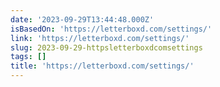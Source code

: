 ```yaml
---
date: '2023-09-29T13:44:48.000Z'
isBasedOn: 'https://letterboxd.com/settings/'
link: 'https://letterboxd.com/settings/'
slug: 2023-09-29-httpsletterboxdcomsettings
tags: []
title: 'https://letterboxd.com/settings/'
---
```


